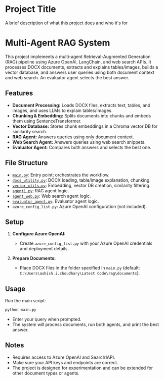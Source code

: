 
# Project Title

A brief description of what this project does and who it's for
# Multi-Agent RAG System

This project implements a multi-agent Retrieval-Augmented Generation (RAG) pipeline using Azure OpenAI, LangChain, and web search APIs. It processes DOCX documents, extracts and explains tables/images, builds a vector database, and answers user queries using both document context and web search. An evaluator agent selects the best answer.

## Features

- **Document Processing:** Loads DOCX files, extracts text, tables, and images, and uses LLMs to explain tables/images.
- **Chunking & Embedding:** Splits documents into chunks and embeds them using SentenceTransformer.
- **Vector Database:** Stores chunk embeddings in a Chroma vector DB for similarity search.
- **RAG Agent:** Answers queries using only document context.
- **Web Search Agent:** Answers queries using web search snippets.
- **Evaluator Agent:** Compares both answers and selects the best one.

## File Structure

- [`main.py`](main.py): Entry point; orchestrates the workflow.
- [`docs_utility.py`](docs_utility.py): DOCX loading, table/image explanation, chunking.
- [`vector_utils.py`](vector_utils.py): Embedding, vector DB creation, similarity filtering.
- [`agent1.py`](agent1.py): RAG agent logic.
- [`agent_web.py`](agent_web.py): Web search agent logic.
- [`evaluator_agent.py`](evaluator_agent.py): Evaluator agent logic.
- `azure_config_list.py`: Azure OpenAI configuration (not included).

## Setup
1. **Configure Azure OpenAI:**
    - Create `azure_config_list.py` with your Azure OpenAI credentials and deployment details.

2. **Prepare Documents:**
    - Place DOCX files in the folder specified in `main.py` (default: `C:\Users\ashish.i.choudhary\Latest Code\rag\documents`).

## Usage

Run the main script:

```sh
python main.py
```

- Enter your query when prompted.
- The system will process documents, run both agents, and print the best answer.

## Notes

- Requires access to Azure OpenAI and Search1API.
- Make sure your API keys and endpoints are correct.
- The project is designed for experimentation and can be extended for other document types or agents.


